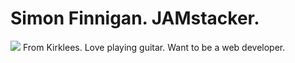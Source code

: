 
<html>
<head>
<h1>Simon Finnigan. JAMstacker.</h1>
</head>

<body>
  <img src="https://scontent-lhr8-2.xx.fbcdn.net/v/t1.0-9/82286806_1204039279792508_7835467000263475200_o.jpg?_nc_cat=104&ccb=2&_nc_sid=09cbfe&_nc_ohc=GWFf52lpayMAX_5QxEj&_nc_ht=scontent-lhr8-2.xx&oh=21aa5504b5b16cdd8800c8f559153e52&oe=6031810F">
From Kirklees. Love playing guitar. Want to be a web developer.
</body>

</html>
